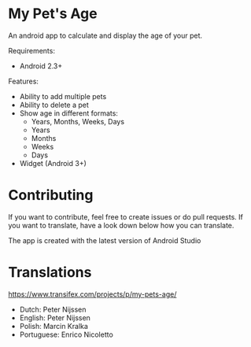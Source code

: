 My Pet's Age
=========

An android app to calculate and display the age of your pet.

Requirements:
- Android 2.3+

Features:
- Ability to add multiple pets
- Ability to delete a pet
- Show age in different formats:
  - Years, Months, Weeks, Days
  - Years
  - Months
  - Weeks
  - Days
- Widget (Android 3+)

Contributing
=========

If you want to contribute, feel free to create issues or do pull requests.
If you want to translate, have a look down below how you can translate.

The app is created with the latest version of Android Studio


Translations
=========

https://www.transifex.com/projects/p/my-pets-age/

- Dutch: Peter Nijssen
- English: Peter Nijssen
- Polish: Marcin Kralka
- Portuguese: Enrico Nicoletto


